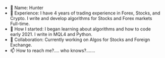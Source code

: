 - 👋 Name: Hunter 
- 👀 Experience: I have 4 years of trading experience in Forex, Stocks, and Crypto.
      I write and develop algorithms for Stocks and Forex markets Full-time.
- 🌱 How I started: I began learning about algorithms and how to code early 2021. I write in MQL4 and Python.
- 💞️ Collaboration: Currently working on Algos for Stocks and Foreign Exchange.
- 📫 How to reach me?.... who knows?.......

<!---
HunterLD95/HunterLD95 is a ✨ special ✨ repository because its `README.md` (this file) appears on your GitHub profile.
You can click the Preview link to take a look at your changes.
--->
